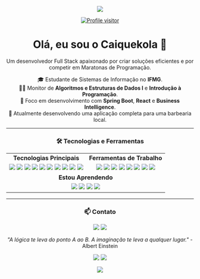 <p align="center">
  <img src="https://capsule-render.vercel.app/api?type=waving&color=gradient&height=100&section=header"/>
</p>

<div align="center">
  <a href="https://komarev.com/ghpvc/?username=caiquekola">
    <img src="https://komarev.com/ghpvc/?username=caiquekola&label=VIEWS&color=0EA293&style=for-the-badge" alt="Profile visitor"/>
  </a>
</div>

<h1 align="center">Olá, eu sou o Caiquekola 👋</h1>

<p align="center">
  Um desenvolvedor Full Stack apaixonado por criar soluções eficientes e por competir em Maratonas de Programação.
</p>

<div align="center">
  <p>
    🎓 Estudante de Sistemas de Informação no <strong>IFMG</strong>. <br>
    👨‍🏫 Monitor de <strong>Algoritmos e Estruturas de Dados I</strong> e <strong>Introdução à Programação</strong>. <br>
    🚀 Foco em desenvolvimento com <strong>Spring Boot</strong>, <strong>React</strong> e <strong>Business Intelligence</strong>. <br>
    💈 Atualmente desenvolvendo uma aplicação completa para uma barbearia local.
  </p>
</div>



---

<h3 align="center">🛠️ Tecnologias e Ferramentas</h3>

<table align="center">
  <tr>
    <td align="center"><strong>Tecnologias Principais</strong></td>
    <td align="center"><strong>Ferramentas de Trabalho</strong></td>
  </tr>
  <tr>
    <td align="center">
      <img src="https://img.shields.io/badge/Spring-6DB33F?style=for-the-badge&logo=spring&logoColor=white"/>
      <img src="https://img.shields.io/badge/Java-ED8B00?style=for-the-badge&logo=openjdk&logoColor=white"/>
      <img src="https://img.shields.io/badge/React-61DAFB?style=for-the-badge&logo=react&logoColor=black"/>
      <img src="https://img.shields.io/badge/Node.js-339933?style=for-the-badge&logo=nodedotjs&logoColor=white"/>
      <img src="https://img.shields.io/badge/JavaScript-F7DF1E?style=for-the-badge&logo=javascript&logoColor=black"/>
      <img src="https://img.shields.io/badge/Python-3776AB?style=for-the-badge&logo=python&logoColor=white"/>
      <img src="https://img.shields.io/badge/PostgreSQL-4169E1?style=for-the-badge&logo=postgresql&logoColor=white"/>
      <img src="https://img.shields.io/badge/MongoDB-47A248?style=for-the-badge&logo=mongodb&logoColor=white"/>
      <img src="https://img.shields.io/badge/Firebase-FFCA28?style=for-the-badge&logo=firebase&logoColor=black"/>
      <img src="https://img.shields.io/badge/Redis-DC382D?style=for-the-badge&logo=redis&logoColor=white"/>
    </td>
    <td align="center">
      <img src="https://img.shields.io/badge/IntelliJ IDEA-000000?style=for-the-badge&logo=intellijidea&logoColor=white"/>
      <img src="https://img.shields.io/badge/Visual Studio-5C2D91?style=for-the-badge&logo=visualstudio&logoColor=white"/>
      <img src="https://img.shields.io/badge/Postman-FF6C37?style=for-the-badge&logo=postman&logoColor=white"/>
      <img src="https://img.shields.io/badge/Git-F05032?style=for-the-badge&logo=git&logoColor=white"/>
      <img src="https://img.shields.io/badge/Vercel-000000?style=for-the-badge&logo=vercel&logoColor=white"/>
      <img src="https://img.shields.io/badge/Termius-2D2D2D?style=for-the-badge&logo=gnometerminal&logoColor=white"/>
      <img src="https://img.shields.io/badge/Slack-4A154B?style=for-the-badge&logo=slack&logoColor=white"/>
      <img src="https://img.shields.io/badge/ClickUp-7B68EE?style=for-the-badge&logo=clickup&logoColor=white"/>
    </td>
  </tr>
  <tr>
    <td colspan="2" align="center"><strong>Estou Aprendendo</strong></td>
  </tr>
  <tr>
    <td colspan="2" align="center">
      <img src="https://img.shields.io/badge/Angular-DD0031?style=for-the-badge&logo=angular&logoColor=white"/>
      <img src="https://img.shields.io/badge/Golang-00ADD8?style=for-the-badge&logo=go&logoColor=white"/>
      <img src="https://img.shields.io/badge/Solidity-363636?style=for-the-badge&logo=solidity&logoColor=white"/>
      <img src="https://img.shields.io/badge/Salesforce-00A1E0?style=for-the-badge&logo=salesforce&logoColor=white"/>
    </td>
  </tr>
</table>

---

<h3 align="center">📫 Contato</h3>

<p align="center">
  <a href="https://br.linkedin.com/in/caique-augusto-braga"><img src="https://img.shields.io/badge/LinkedIn-0077B5?style=for-the-badge&logo=linkedin&logoColor=white"/></a>
  <a href="mailto:caiquekola@gmail.com"><img src="https://img.shields.io/badge/Gmail-D14836?style=for-the-badge&logo=gmail&logoColor=white"/></a>
</p>

<p align="center"><i>"A lógica te leva do ponto A ao B. A imaginação te leva a qualquer lugar."</i> - Albert Einstein</p>

<div align="center">
  <img src="https://github-readme-stats.vercel.app/api?username=caiquekola&show_icons=true&theme=tokyonight&hide_border=true&count_private=true"/>
  <img src="https://github-readme-stats.vercel.app/api/top-langs/?username=caiquekola&layout=compact&theme=tokyonight&hide_border=true"/>
</div>

<p align="center">
  <img src="https://capsule-render.vercel.app/api?type=waving&color=gradient&height=100&section=footer"/>
</p>

